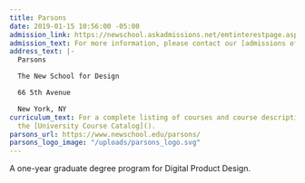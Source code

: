 ```yaml
---
title: Parsons
date: 2019-01-15 10:56:00 -05:00
admission_link: https://newschool.askadmissions.net/emtinterestpage.aspx?ip=graduate&_ga=2.43064037.1577567439.1531343203-1635439531.1489622663
admission_text: For more information, please contact our [admissions office](https://newschool.askadmissions.net/emtinterestpage.aspx?ip=graduate&_ga=2.43064037.1577567439.1531343203-1635439531.1489622663).
address_text: |-
  Parsons

  The New School for Design

  66 5th Avenue

  New York, NY
curriculum_text: For a complete listing of courses and course descriptions, visit
  the [University Course Catalog]().
parsons_url: https://www.newschool.edu/parsons/
parsons_logo_image: "/uploads/parsons_logo.svg"
---
```


A one-year graduate degree program for Digital Product Design.